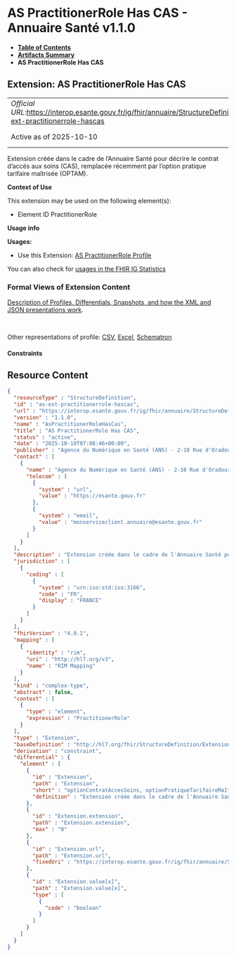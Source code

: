 # AS PractitionerRole Has CAS - Annuaire Santé v1.1.0

* [**Table of Contents**](toc.md)
* [**Artifacts Summary**](artifacts.md)
* **AS PractitionerRole Has CAS**

## Extension: AS PractitionerRole Has CAS 

| | |
| :--- | :--- |
| *Official URL*:https://interop.esante.gouv.fr/ig/fhir/annuaire/StructureDefinition/as-ext-practitionerrole-hascas | *Version*:1.1.0 |
| Active as of 2025-10-10 | *Computable Name*:AsPractitionerRoleHasCas |

Extension créée dans le cadre de l’Annuaire Santé pour décrire le contrat d’accès aux soins (CAS), remplacée récemment par l’option pratique tarifaire maîtrisée (OPTAM).

**Context of Use**

This extension may be used on the following element(s):

* Element ID PractitionerRole

**Usage info**

**Usages:**

* Use this Extension: [AS PractitionerRole Profile](StructureDefinition-as-practitionerrole.md)

You can also check for [usages in the FHIR IG Statistics](https://packages2.fhir.org/xig/ans.fhir.fr.annuaire|current/StructureDefinition/as-ext-practitionerrole-hascas)

### Formal Views of Extension Content

 [Description of Profiles, Differentials, Snapshots, and how the XML and JSON presentations work](http://build.fhir.org/ig/FHIR/ig-guidance/readingIgs.html#structure-definitions). 

 

Other representations of profile: [CSV](StructureDefinition-as-ext-practitionerrole-hascas.csv), [Excel](StructureDefinition-as-ext-practitionerrole-hascas.xlsx), [Schematron](StructureDefinition-as-ext-practitionerrole-hascas.sch) 

#### Constraints



## Resource Content

```json
{
  "resourceType" : "StructureDefinition",
  "id" : "as-ext-practitionerrole-hascas",
  "url" : "https://interop.esante.gouv.fr/ig/fhir/annuaire/StructureDefinition/as-ext-practitionerrole-hascas",
  "version" : "1.1.0",
  "name" : "AsPractitionerRoleHasCas",
  "title" : "AS PractitionerRole Has CAS",
  "status" : "active",
  "date" : "2025-10-10T07:08:46+00:00",
  "publisher" : "Agence du Numérique en Santé (ANS) - 2-10 Rue d'Oradour-sur-Glane, 75015 Paris",
  "contact" : [
    {
      "name" : "Agence du Numérique en Santé (ANS) - 2-10 Rue d'Oradour-sur-Glane, 75015 Paris",
      "telecom" : [
        {
          "system" : "url",
          "value" : "https://esante.gouv.fr"
        },
        {
          "system" : "email",
          "value" : "monserviceclient.annuaire@esante.gouv.fr"
        }
      ]
    }
  ],
  "description" : "Extension créée dans le cadre de l'Annuaire Santé pour décrire le contrat d'accès aux soins (CAS), remplacée récemment par l'option pratique tarifaire maîtrisée (OPTAM).",
  "jurisdiction" : [
    {
      "coding" : [
        {
          "system" : "urn:iso:std:iso:3166",
          "code" : "FR",
          "display" : "FRANCE"
        }
      ]
    }
  ],
  "fhirVersion" : "4.0.1",
  "mapping" : [
    {
      "identity" : "rim",
      "uri" : "http://hl7.org/v3",
      "name" : "RIM Mapping"
    }
  ],
  "kind" : "complex-type",
  "abstract" : false,
  "context" : [
    {
      "type" : "element",
      "expression" : "PractitionerRole"
    }
  ],
  "type" : "Extension",
  "baseDefinition" : "http://hl7.org/fhir/StructureDefinition/Extension",
  "derivation" : "constraint",
  "differential" : {
    "element" : [
      {
        "id" : "Extension",
        "path" : "Extension",
        "short" : "optionContratAccesSoins, optionPratiqueTarifaireMaîtrisée : OPTAM est un dispositif proposé par l’Assurance Maladie aux médecins conventionnés, ayant pour objectif principal de faciliter l’accès aux soins.",
        "definition" : "Extension créée dans le cadre de l'Annuaire Santé pour décrire le contrat d'accès aux soins (CAS), remplacée récemment par l'option pratique tarifaire maîtrisée (OPTAM)."
      },
      {
        "id" : "Extension.extension",
        "path" : "Extension.extension",
        "max" : "0"
      },
      {
        "id" : "Extension.url",
        "path" : "Extension.url",
        "fixedUri" : "https://interop.esante.gouv.fr/ig/fhir/annuaire/StructureDefinition/as-ext-practitionerrole-hascas"
      },
      {
        "id" : "Extension.value[x]",
        "path" : "Extension.value[x]",
        "type" : [
          {
            "code" : "boolean"
          }
        ]
      }
    ]
  }
}

```
